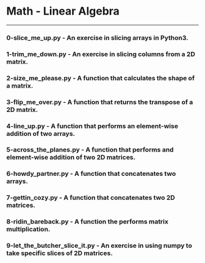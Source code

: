 # Math - Linear Algebra
----------
### 0-slice_me_up.py - An exercise in slicing arrays in Python3.

### 1-trim_me_down.py - An exercise in slicing columns from a 2D matrix.

### 2-size_me_please.py - A function that calculates the shape of a matrix.

### 3-flip_me_over.py - A function that returns the transpose of a 2D matrix.

### 4-line_up.py - A function that performs an element-wise addition of two arrays.

### 5-across_the_planes.py - A function that performs and element-wise addition of two 2D matrices.

### 6-howdy_partner.py - A function that concatenates two arrays.

### 7-gettin_cozy.py - A function that concatenates two 2D matrices.

### 8-ridin_bareback.py - A function the performs matrix multiplication.

### 9-let_the_butcher_slice_it.py - An exercise in using numpy to take specific slices of 2D matrices.
